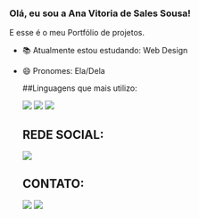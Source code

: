 ### Olá, eu sou a Ana Vitoria de Sales Sousa!

E esse é o meu Portfólio de projetos.

- 📚 Atualmente estou estudando: Web Design
- 😄 Pronomes: Ela/Dela

  ##Linguagens que mais utilizo:

  <img src="https://img.shields.io/badge/HTML5-E34F26?style=for-the-badge&logo=html5&logoColor=white" target="_blank">
  <img src="https://img.shields.io/badge/CSS3-1572B6?style=for-the-badge&logo=css3&logoColor=white" target="_blank">
  <img src="https://img.shields.io/badge/JavaScript-F7DF1E?style=for-the-badge&logo=javascript&logoColor=black" target="_blank">
  

  ## REDE SOCIAL:

  <a href="https://www.linkedin.com/in/ana-vit%C3%B3ria-de-s-37097a268/" target="_blank"><img src="https://img.shields.io/badge/LinkedIn-0077B5?style=for-the-    badge&logo=linkedin&logoColor=white" target="_blank"></a>

  ## CONTATO:

  <a href="https://web.telegram.org/k/" target="_blank"><img src="https://img.shields.io/badge/Telegram-2CA5E0?style=for-the-badge&logo=telegram&logoColor=white" target="_blank"></a>
  <a href= "mailto:anavitoriasousa79@gmail.com" target="_blank"><img src="https://img.shields.io/badge/Gmail-D14836?style=for-the-badge&logo=gmail&logoColor=white" target="_blank"></a>

